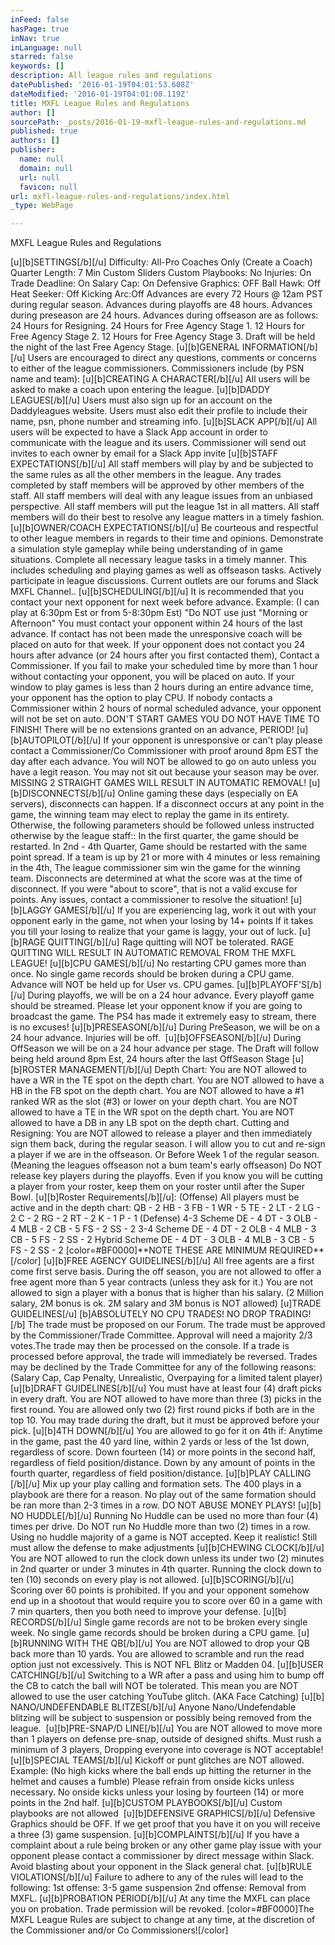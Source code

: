 ```yaml
---
inFeed: false
hasPage: true
inNav: true
inLanguage: null
starred: false
keywords: []
description: All league rules and regulations
datePublished: '2016-01-19T04:01:53.608Z'
dateModified: '2016-01-19T04:01:08.119Z'
title: MXFL League Rules and Regulations
author: []
sourcePath: _posts/2016-01-19-mxfl-league-rules-and-regulations.md
published: true
authors: []
publisher:
  name: null
  domain: null
  url: null
  favicon: null
url: mxfl-league-rules-and-regulations/index.html
_type: WebPage

---
```

MXFL League Rules and Regulations

\[u\]\[b\]SETTINGS\[/b\]\[/u\]
Difficulty: All-Pro
Coaches Only (Create a Coach)
Quarter Length: 7 Min
​Custom Sliders
Custom Playbooks: No
Injuries: On
Trade Deadline: On
Salary Cap: On
​Defensive Graphics: OFF 
Ball Hawk: Off
Heat Seeker: Off
Kicking Arc:Off
Advances are every 72 Hours @ 12am PST during regular season. 
Advances during playoffs are 48 hours. 
Advances during preseason are 24 hours. 
Advances during offseason are as follows:
24 Hours for Resigning.
24 Hours for Free Agency Stage 1\.
12 Hours for Free Agency Stage 2\.
12 Hours for Free Agency Stage 3\.
Draft will be held the night of the last Free Agency Stage.
\[u\]​​​​​​\[b\]GENERAL INFORMATION\[/b\]\[/u\]
Users are encouraged to direct any questions, comments or concerns to either of the league commissioners. 
Commissioners include (by PSN name and team): 
\[u\]\[b\]CREATING A CHARACTER\[/b\]\[/u\]
All users will be asked to make a coach upon entering the league. 
\[u\]\[b\]DADDY LEAGUES\[/b\]\[/u\]
Users must also sign up for an account on the Daddyleagues website. 
Users must also edit their profile to include their name, psn, phone number and streaming info.
\[u\]\[b\]SLACK APP\[/b\]\[/u\]
All users will be expected to have a Slack App account in order to communicate with the league and its users. 
Commissioner will send out invites to each owner by email for a Slack App invite
\[u\]\[b\]STAFF EXPECTATIONS\[/b\]\[/u\]
All staff members will play by and be subjected to the same rules as all the other members in the league. 
Any trades completed by staff members will be approved by other members of the staff. 
All staff members will deal with any league issues from an unbiased perspective. 
All staff members will put the league 1st in all matters. 
All staff members will do their best to resolve any league matters in a timely fashion.
\[u\]\[b\]OWNER/COACH EXPECTATIONS\[/b\]\[/u\]
Be courteous and respectful to other league members in regards to their time and opinions. 
Demonstrate a simulation style gameplay while being understanding of in game situations. 
Complete all necessary league tasks in a timely manner. This includes scheduling and playing games as well as offseason tasks. 
Actively participate in league discussions. Current outlets are our forums and Slack MXFL Channel..
\[u\]\[b\]SCHEDULING\[/b\]\[/u\]
It is recommended that you contact your next opponent for next week before advance. 
Example: (I can play at 6:30pm Est or from 5-8:30pm Est) 
"Do NOT use just "Morning or Afternoon" 
You must contact your opponent within 24 hours of the last advance. If contact has not been made the unresponsive coach will be placed on auto for that week. 
If your opponent does not contact you 24 hours after advance (or 24 hours after you first contacted them), Contact a Commissioner. 
If you fail to make your scheduled time by more than 1 hour without contacting your opponent, you will be placed on auto.
If your window to play games is less than 2 hours during an entire advance time, your opponent has the option to play CPU. 
If nobody contacts a Commissioner within 2 hours of normal scheduled advance, your opponent will not be set on auto. 
DON'T START GAMES YOU DO NOT HAVE TIME TO FINISH!​ 
There will be no extensions granted on an advance, PERIOD!
\[u\]\[b\]AUTOPILOT\[/b\]\[/u\]
If your opponent is unresponsive or can't play please contact a Commissioner/Co Commissioner with proof around 8pm EST the day after each advance. 
​You will NOT be allowed to go on auto unless you have a legit reason. You may not sit out because your season may be over. 
MISSING 2 STRAIGHT GAMES WILL RESULT IN AUTOMATIC REMOVAL!
\[u\]\[b\]DISCONNECTS\[/b\]\[/u\]
Online gaming these days (especially on EA servers), disconnects can happen. 
If a disconnect occurs at any point in the game, the winning team may elect to replay the game in its entirety. Otherwise, the following parameters should be followed unless instructed otherwise by the league staff:: 
In the first quarter, the game should be restarted. 
In 2nd - 4th Quarter, Game should be restarted with the same point spread. 
​If a team is up by 21 or more with 4 minutes or less remaining in the 4th, The league commissioner sim win the game for the winning team. 
Disconnects are determined at what the score was at the time of disconnect. If you were "about to score", that is not a valid excuse for points. 
Any issues, contact a commissioner​ to resolve the situation! 
\[u\]\[b\]LAGGY GAMES\[/b\]\[/u\]
If you are experiencing lag, work it out with your opponent early in the game, not when your losing by 14+ points 
If it takes you till your losing to realize that your game is laggy, your out of luck.
\[u\]​\[b\]RAGE QUITTING\[/b\]\[/u\]
Rage quitting will NOT be tolerated. 
RAGE QUITTING WILL RESULT IN AUTOMATIC REMOVAL FROM THE MXFL LEAGUE!
\[u\]​\[b\]CPU GAMES\[/b\]​\[/u\]
​No restarting CPU games more than once. 
No single game records should be broken during a CPU game. 
Advance will NOT be held up for User vs. CPU games.
\[u\]\[b\]​​​PLAYOFF'S\[/b\]\[/u\]
During playoffs, we will be on a 24 hour advance. Every playoff game should be streamed. Please let your opponent know if you are going to broadcast the game. 
The PS4 has made it extremely easy to stream, there is no excuses!
\[u\]\[b\]​​​PRESEASON\[/b\]\[/u\]
During PreSeason, we will be on a 24 hour advance. 
Injuries will be off.
​
​​​\[u\]\[b\]OFFSEASON\[/b\]\[/u\]
During OffSeason we will be on a 24 hour advance per stage. 
The Draft will follow being held around 8pm Est, 24 hours after the last OffSeason Stage
\[u\]​​​\[b\]ROSTER MANAGEMENT\[/b\]\[/u\]
Depth Chart: 
You are NOT allowed to have a WR in the TE spot on the depth chart. 
You are NOT allowed to have a HB in the FB spot on the depth chart. 
You are NOT allowed to have a \#1 ranked WR as the slot (\#3) or lower on your depth chart. 
You are NOT allowed to have a TE in the WR spot on the depth chart. 
You are NOT allowed to have a DB in any LB spot on the depth chart. 
Cutting and Resigning: 
You are NOT allowed to release a player and then immediately sign them back, during the regular season. 
I will allow you to cut and re-sign a player if we are in the offseason. Or Before Week 1 of the regular season. 
(Meaning the leagues offseason not a bum team's early offseason)
Do NOT release key players during the playoffs. Even if you know you will be cutting a player from your roster, keep them on your roster until after the Super Bowl. 
\[u\]\[b\]Roster Requirements\[/b\]\[/u\]: 
(Offense) 
All players must be active and in the depth chart: 
QB - 2 
HB - 3 
FB - 1 
WR - 5 
TE - 2 
LT - 2 
LG - 2 
C - 2 
RG - 2 
​RT - 2 
​K - 1 
​P - 1 
(Defense) 
4-3 Scheme 
​DE - 4 
DT - 3 
OLB - 4 
MLB - 2 
CB - 5 
​FS - 2 
SS - 2 
3-4 Scheme 
DE - 4 
DT - 2 
​OLB - 4 
MLB - 3 
CB - 5 
​FS - 2 
SS - 2 
Hybrid Scheme 
DE - 4 
DT - 3 
​OLB - 4 
MLB - 3 
CB - 5 
​FS - 2 
SS - 2 
\[color=\#BF0000\]\*\*NOTE THESE ARE MINIMUM REQUIRED\*\*\[/color\]
\[u\]​​​\[b\]FREE AGENCY GUIDELINES\[/b\]\[/u\]
All free agents are a first come first serve basis. 
During the off season, you are not allowed to offer a free agent more than 5 year contracts (unless they ask for it.) 
You are not allowed to sign a player with a bonus that is higher than his salary. 
(2 Million salary, 2M bonus is ok. 2M salary and 3M bonus is NOT allowed)
\[u\]​​​TRADE GUIDELINES\[/u\]
\[b\]ABSOLUTELY NO CPU TRADES! 
NO DROP TRADING! \[/b\]
The trade must be proposed on our Forum. 
​The trade must be approved by the Commissioner/Trade Committee. 
Approval will need a majority 2/3 votes. 
​The trade may then be processed on the console. 
​If a trade is processed before approval, the trade will immediately be reversed. 
Trades may be declined by the Trade Committee for any of the following reasons: ​​​ 
(Salary Cap, Cap Penalty, Unrealistic, Overpaying for a limited talent player)
\[u\]\[b\]​​​DRAFT GUIDELINES\[/b\]\[/u\]
You must have at least four (4) draft picks in every draft. 
You are NOT allowed to have more than three (3) picks in the first round. 
You are allowed only two (2) first round picks if both are in the top 10\. 
You may trade during the draft, but it must be approved before your pick.
\[u\]\[b\]4TH DOWN\[/b\]\[/u\]
You are allowed to go for it on 4th if: 
​Anytime in the game, past the 40 yard line, within 2 yards or less of the 1st down, regardless of score.
Down fourteen (14) or more points in the second half, regardless of field position/distance.
Down by any amount of points in the fourth quarter, regardless of field position/distance.
\[u\]\[b\]​​​PLAY CALLING \[/b\]\[/u\]
Mix up your play calling and formation sets. The 400 plays in a playbook are there for a reason. 
No play out of the same formation should be ran more than 2-3 times in a row. 
DO NOT ABUSE MONEY PLAYS!
\[u\]\[b\]​​​NO HUDDLE\[/b\]\[/u\]
Running No Huddle can be used no more than four (4) times per drive. 
Do NOT run No Huddle more than two (2) times in a row. 
Using no huddle majority of a game is NOT accepted. Keep it realistic!
Still must allow the defense to make adjustments
\[u\]\[b\]​​​CHEWING CLOCK\[/b\]\[/u\]
You are NOT allowed to run the clock down unless its under two (2) minutes in 2nd quarter or under 3 minutes in 4th quarter. 
Running the clock down to ten (10) seconds on every play is not allowed.
\[u\]\[b\]​​​​SCORING\[/b\]\[/u\]
Scoring over 60 points is prohibited. 
If you and your opponent somehow end up in a shootout that would require you to score over 60 in a game with 7 min quarters, then you both need to improve your defense.
\[u\]\[b\]​​​RECORDS\[/b\]\[/u\]
Single game records are not to be broken every single week. 
No single game records should be broken during a CPU game.
​​​\[u\]\[b\]RUNNING WITH THE QB\[/b\]\[/u\]
You are NOT allowed to drop your QB back more than 10 yards. 
You are allowed to scramble and run the read option just not excessively. 
This is NOT NFL Blitz or Madden 04\.
​​​\[u\]\[b\]USER CATCHING\[/b\]\[/u\]
Switching to a WR after a pass and using him to bump off the CB to catch the ball will NOT be tolerated. 
This mean you are NOT allowed to use the user catching YouTube glitch. (AKA Face Catching)
\[u\]\[b\]​​​​​NANO/UNDEFENDABLE BLITZES\[/b\]\[/u\]
Anyone Nano/Undefendable blitzing will be subject to suspension or possibly being removed from the league.
​​​
\[u\]\[b\]PRE-SNAP/D LINE\[/b\]\[/u\]
You are NOT allowed to move more than 1 players on defense pre-snap, outside of designed shifts. 
Must rush a minimum of 3 players, Dropping everyone into coverage is NOT acceptable!
\[u\]\[b\]​​​SPECIAL TEAMS\[/b\]\[/u\]
Kickoff or punt glitches are NOT allowed. 
Example: (No high kicks where the ball ends up hitting the returner in the helmet and causes a fumble) 
Please refrain from onside kicks unless necessary. 
No onside kicks unless your losing by fourteen (14) or more points in the 2nd half.
\[u\]\[b\]​​​CUSTOM PLAYBOOKS\[/b\]\[/u\]
Custom playbooks are not allowed
​​​
\[u\]\[b\]DEFENSIVE GRAPHICS\[/b\]\[/u\]
Defensive Graphics should be OFF. 
If we get proof that you have it on you will receive a three (3) game suspension.
\[u\]\[b\]​​​​COMPLAINTS\[/b\]\[/u\]
If you have a complaint about a rule being broken or any other game play issue with your opponent please contact a commissioner by direct message within Slack.
Avoid blasting about your opponent in the Slack general chat.
\[u\]\[b\]​​​RULE VIOLATIONS\[/b\]\[/u\]
Failure to adhere to any of the rules will lead to the following: 
1st offense: ​​3-5 game suspension 
2nd offense: ​​Removal from MXFL.
\[u\]\[b\]PROBATION PERIOD\[/b\]\[/u\]
At any time the MXFL can place you on probation.
Trade permission will be revoked.
\[color=\#BF0000\]​The MXFL League Rules are subject to change at any time, at the discretion of the Commissioner and/or Co Commissioners!​\[/color\]